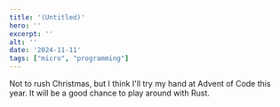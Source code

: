 ```yaml
---
title: '(Untitled)'
hero: ''
excerpt: ''
alt: ''
date: '2024-11-11'
tags: ["micro", "programming"]
---
```


Not to rush Christmas, but I think I'll try my hand at Advent of Code this year.  It will be a good chance to play around with Rust.
